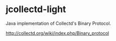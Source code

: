 jcollectd-light
===============

Java implementation of Collectd's Binary Protocol.

http://collectd.org/wiki/index.php/Binary_protocol
